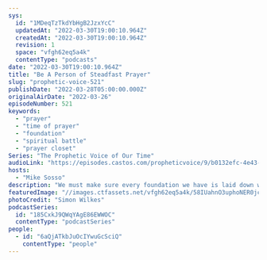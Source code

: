 ```yaml
---
sys:
  id: "1MDeqTzTkdYbHgB2JzxYcC"
  updatedAt: "2022-03-30T19:00:10.964Z"
  createdAt: "2022-03-30T19:00:10.964Z"
  revision: 1
  space: "vfgh62eq5a4k"
  contentType: "podcasts"
date: "2022-03-30T19:00:10.964Z"
title: "Be A Person of Steadfast Prayer"
slug: "prophetic-voice-521"
publishDate: "2022-03-28T05:00:00.000Z"
originalAirDate: "2022-03-26"
episodeNumber: 521
keywords:
  - "prayer"
  - "time of prayer"
  - "foundation"
  - "spiritual battle"
  - "prayer closet"
Series: "The Prophetic Voice of Our Time"
audioLink: "https://episodes.castos.com/propheticvoice/9/b0132efc-4e43-4113-a970-b069efbe388a/03-26-27-22-The-Prophetic-Voice-of-our-Time-mixdown-.mp3"
hosts:
  - "Mike Sosso"
description: "We must make sure every foundation we have is laid down with a time of solitude and prayer before the Lord. We can no longer look at the surface of things; we will win this battle with prayer."
featuredImage: "//images.ctfassets.net/vfgh62eq5a4k/58IUahnO3uphoNER0jctnS/464f647e9a7f6d328f978f81d1f557f9/simon-wilkes-S297j2CsdlM-unsplash__1_.jpg"
photoCredit: "Simon Wilkes"
podcastSeries:
  id: "185CxkJ9QWqYAgE86EWWOC"
  contentType: "podcastSeries"
people:
  - id: "6aQjATkbJuOcIYwuGcSciQ"
    contentType: "people"
---
```

